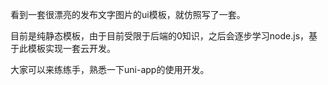 看到一套很漂亮的发布文字图片的ui模板，就仿照写了一套。

目前是纯静态模板，由于目前受限于后端的0知识，之后会逐步学习node.js，基于此模板实现一套云开发。

大家可以来练练手，熟悉一下uni-app的使用开发。
